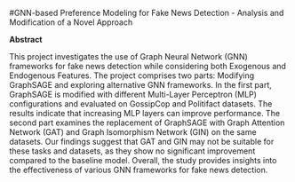#GNN-based Preference Modeling for Fake News Detection - Analysis and Modification of a Novel Approach

**Abstract**

This project investigates the use of Graph Neural Network (GNN) frameworks for fake news detection while considering both Exogenous and Endogenous Features. The project comprises two parts: Modifying GraphSAGE and exploring alternative GNN frameworks. In the first part, GraphSAGE is modified with different Multi-Layer Perceptron (MLP) configurations and evaluated on GossipCop and Politifact datasets. The results indicate that increasing MLP layers can improve performance. The second part examines the replacement of GraphSAGE with Graph Attention Network (GAT) and Graph Isomorphism Network (GIN) on the same datasets. Our findings suggest that GAT and GIN may not be suitable for these tasks and datasets, as they show no significant improvement compared to the baseline model. Overall, the study provides insights into the effectiveness of various GNN frameworks for fake news detection.
